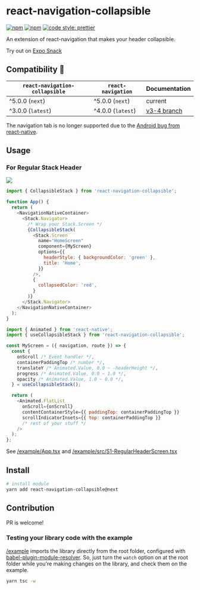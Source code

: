 # react-navigation-collapsible

[![npm](https://img.shields.io/npm/v/react-navigation-collapsible.svg)](https://www.npmjs.com/package/react-navigation-collapsible) [![npm](https://img.shields.io/npm/dm/react-navigation-collapsible.svg)](https://www.npmjs.com/package/react-navigation-collapsible) [![code style: prettier](https://img.shields.io/badge/code_style-prettier-ff69b4.svg)](https://github.com/prettier/prettier)

An extension of react-navigation that makes your header collapsible.

Try out on [Expo Snack](https://snack.expo.io/@benevbright/react-navigation-collapsible)

## Compatibility 🚧

| `react-navigation-collapsible` | `react-navigation` | Documentation                                                                        |
| ------------------------------ | ------------------ | ------------------------------------------------------------------------------------ |
| ^5.0.0 (`next`)                | ^5.0.0 (`next`)    | current                                                                              |
| ^3.0.0 (`latest`)              | ^4.0.0 (`latest`)  | [v3-4 branch](https://github.com/benevbright/react-navigation-collapsible/tree/v3-4) |

The navigation tab is no longer supported due to the [Android bug from react-native](https://github.com/facebook/react-native/issues/21801).

## Usage

### For Regular Stack Header

<img src="https://github.com/benevbright/react-navigation-collapsible/blob/v5/docs/demo-sample1.gif?raw=true">

```js
import { CollapsibleStack } from 'react-navigation-collapsible';

function App() {
  return (
    <NavigationNativeContainer>
      <Stack.Navigator>
        /* Wrap your Stack.Screen */
        {CollapsibleStack(
          <Stack.Screen
            name="HomeScreen"
            component={MyScreen}
            options={{
              headerStyle: { backgroundColor: 'green' },
              title: 'Home',
            }}
          />,
          {
            collapsedColor: 'red',
          }
        )}
      </Stack.Navigator>
    </NavigationNativeContainer>
  );
}
```

```js
import { Animated } from 'react-native';
import { useCollapsibleStack } from 'react-navigation-collapsible';

const MyScreen = ({ navigation, route }) => {
  const {
    onScroll /* Event handler */,
    containerPaddingTop /* number */,
    translateY /* Animated.Value, 0.0 ~ -headerHeight */,
    progress /* Animated.Value, 0.0 ~ 1.0 */,
    opacity /* Animated.Value, 1.0 ~ 0.0 */,
  } = useCollapsibleStack();

  return (
    <Animated.FlatList
      onScroll={onScroll}
      contentContainerStyle={{ paddingTop: containerPaddingTop }}
      scrollIndicatorInsets={{ top: containerPaddingTop }}
      /* rest of your stuff */
    />
  );
};
```

See [/example/App.tsx](https://github.com/benevbright/react-navigation-collapsible/tree/master/example/App.tsx) and [/example/src/S1-RegularHeaderScreen.tsx](https://github.com/benevbright/react-navigation-collapsible/tree/master/example/src/S1-RegularHeaderScreen.tsx)

## Install

```bash
# install module
yarn add react-navigation-collapsible@next
```

## Contribution

PR is welcome!

### Testing your library code with the example

[/example](https://github.com/benevbright/react-navigation-collapsible/tree/master/example) imports the library directly from the root folder, configured with [babel-plugin-module-resolver](https://github.com/benevbright/react-navigation-collapsible/tree/master/example/babel.config.js#L10).
So, just turn the `watch` option on at the root folder while you're making changes on the library, and check them on the example.

```bash
yarn tsc -w
```
